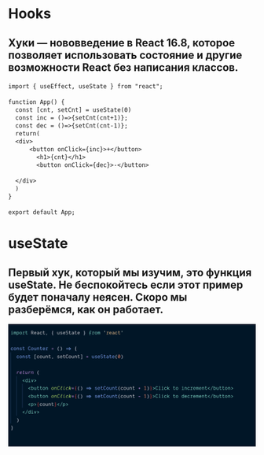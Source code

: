 # Hooks 
## Хуки — нововведение в React 16.8, которое позволяет использовать состояние и другие возможности React без написания классов.
```JSX
import { useEffect, useState } from "react";

function App() {
  const [cnt, setCnt] = useState(0)
  const inc = ()=>{setCnt(cnt+1)};
  const dec = ()=>{setCnt(cnt-1)};
  return(
  <div>
      <button onClick={inc}>+</button>
        <h1>{cnt}</h1>
        <button onClick={dec}>-</button>
      
  </div>
  )
}

export default App;
```
 
# useState
## Первый хук, который мы изучим, это функция useState. Не беспокойтесь если этот пример будет поначалу неясен. Скоро мы разберёмся, как он работает.
![alt text](./src/img/usestate.png)